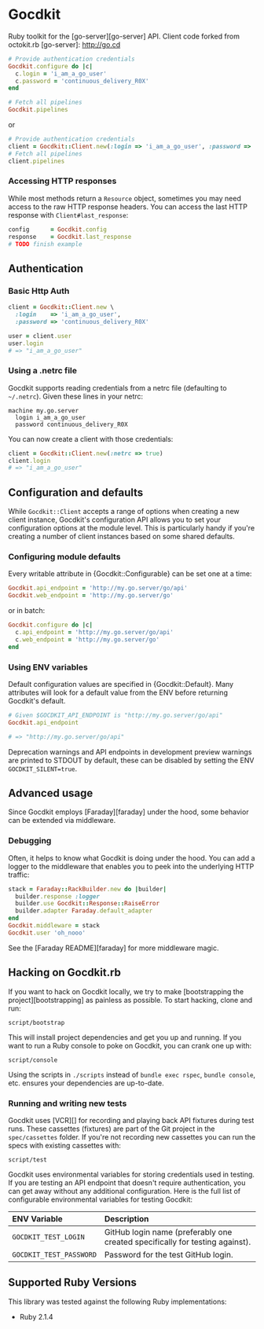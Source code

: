 # Gocdkit

Ruby toolkit for the [go-server][go-server] API. Client code forked from octokit.rb
[go-server]: http://go.cd

```ruby
# Provide authentication credentials
Gocdkit.configure do |c|
  c.login = 'i_am_a_go_user'
  c.password = 'continuous_delivery_R0X'
end

# Fetch all pipelines
Gocdkit.pipelines
```
or

```ruby
# Provide authentication credentials
client = Gocdkit::Client.new(:login => 'i_am_a_go_user', :password => 'continuous_delivery_R0X')
# Fetch all pipelines
client.pipelines
```

### Accessing HTTP responses

While most methods return a `Resource` object, sometimes you may
need access to the raw HTTP response headers. You can access the last HTTP
response with `Client#last_response`:

```ruby
config      = Gocdkit.config
response    = Gocdkit.last_response
# TODO finish example
```

## Authentication

### Basic Http Auth

```ruby
client = Gocdkit::Client.new \
  :login    => 'i_am_a_go_user',
  :password => 'continuous_delivery_R0X'

user = client.user
user.login
# => "i_am_a_go_user"
```

### Using a .netrc file

Gocdkit supports reading credentials from a netrc file (defaulting to
`~/.netrc`).  Given these lines in your netrc:

```
machine my.go.server
  login i_am_a_go_user
  password continuous_delivery_R0X
```
You can now create a client with those credentials:

```ruby
client = Gocdkit::Client.new(:netrc => true)
client.login
# => "i_am_a_go_user"
```

## Configuration and defaults

While `Gocdkit::Client` accepts a range of options when creating a new client
instance, Gocdkit's configuration API allows you to set your configuration
options at the module level. This is particularly handy if you're creating a
number of client instances based on some shared defaults.

### Configuring module defaults

Every writable attribute in {Gocdkit::Configurable} can be set one at a time:

```ruby
Gocdkit.api_endpoint = 'http://my.go.server/go/api'
Gocdkit.web_endpoint = 'http://my.go.server/go'
```

or in batch:

```ruby
Gocdkit.configure do |c|
  c.api_endpoint = 'http://my.go.server/go/api'
  c.web_endpoint = 'http://my.go.server/go'
end
```

### Using ENV variables

Default configuration values are specified in {Gocdkit::Default}. Many
attributes will look for a default value from the ENV before returning
Gocdkit's default.

```ruby
# Given $GOCDKIT_API_ENDPOINT is "http://my.go.server/go/api"
Gocdkit.api_endpoint

# => "http://my.go.server/go/api"
```

Deprecation warnings and API endpoints in development preview warnings are
printed to STDOUT by default, these can be disabled by setting the ENV
`GOCDKIT_SILENT=true`.

## Advanced usage

Since Gocdkit employs [Faraday][faraday] under the hood, some behavior can be
extended via middleware.

### Debugging

Often, it helps to know what Gocdkit is doing under the hood. You can add a
logger to the middleware that enables you to peek into the underlying HTTP
traffic:

```ruby
stack = Faraday::RackBuilder.new do |builder|
  builder.response :logger
  builder.use Gocdkit::Response::RaiseError
  builder.adapter Faraday.default_adapter
end
Gocdkit.middleware = stack
Gocdkit.user 'oh_nooo'
```

See the [Faraday README][faraday] for more middleware magic.

## Hacking on Gocdkit.rb

If you want to hack on Gocdkit locally, we try to make [bootstrapping the
project][bootstrapping] as painless as possible. To start hacking, clone and run:

    script/bootstrap

This will install project dependencies and get you up and running. If you want
to run a Ruby console to poke on Gocdkit, you can crank one up with:

    script/console

Using the scripts in `./scripts` instead of `bundle exec rspec`, `bundle
console`, etc.  ensures your dependencies are up-to-date.

### Running and writing new tests

Gocdkit uses [VCR][] for recording and playing back API fixtures during test
runs. These cassettes (fixtures) are part of the Git project in the `spec/cassettes`
folder. If you're not recording new cassettes you can run the specs with existing
cassettes with:

    script/test

Gocdkit uses environmental variables for storing credentials used in testing.
If you are testing an API endpoint that doesn't require authentication, you
can get away without any additional configuration. Here is the full list of configurable environmental variables for testing
Gocdkit:

ENV Variable | Description |
:-------------------|:-----------------|
`GOCDKIT_TEST_LOGIN`| GitHub login name (preferably one created specifically for testing against).
`GOCDKIT_TEST_PASSWORD`| Password for the test GitHub login.

## Supported Ruby Versions

This library was tested against the following Ruby
implementations:

* Ruby 2.1.4
